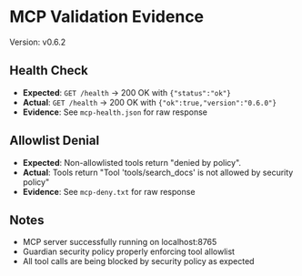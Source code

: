 # MCP Validation Evidence

Version: v0.6.2

## Health Check

- **Expected**: `GET /health` → 200 OK with `{"status":"ok"}`
- **Actual**: `GET /health` → 200 OK with `{"ok":true,"version":"0.6.0"}`
- **Evidence**: See `mcp-health.json` for raw response

## Allowlist Denial

- **Expected**: Non-allowlisted tools return "denied by policy".
- **Actual**: Tools return "Tool 'tools/search_docs' is not allowed by security policy"
- **Evidence**: See `mcp-deny.txt` for raw response

## Notes

- MCP server successfully running on localhost:8765
- Guardian security policy properly enforcing tool allowlist
- All tool calls are being blocked by security policy as expected

